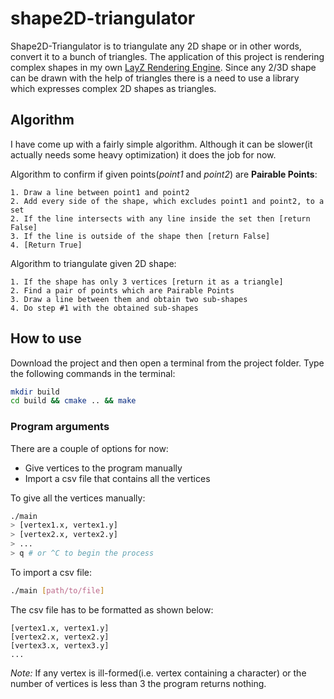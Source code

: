 # shape2D-triangulator

Shape2D-Triangulator is to triangulate any 2D shape or in other words, convert it to a bunch of triangles. The application of this project is rendering complex shapes in my own [LayZ Rendering Engine](https://github.com/AliKhudiyev/LayZ-Renderer-Engine). Since any 2/3D shape can be drawn with the help of triangles there is a need to use a library which expresses complex 2D shapes as triangles.

## Algorithm

I have come up with a fairly simple algorithm. Although it can be slower(it actually needs some heavy optimization) it does the job for now.

Algorithm to confirm if given points(*point1* and *point2*) are **Pairable Points**:

```
1. Draw a line between point1 and point2
2. Add every side of the shape, which excludes point1 and point2, to a set
2. If the line intersects with any line inside the set then [return False]
3. If the line is outside of the shape then [return False]
4. [Return True]
```

Algorithm to triangulate given 2D shape:

```
1. If the shape has only 3 vertices [return it as a triangle]
2. Find a pair of points which are Pairable Points
3. Draw a line between them and obtain two sub-shapes
4. Do step #1 with the obtained sub-shapes
```

## How to use

Download the project and then open a terminal from the project folder. Type the following commands in the terminal:

```bash
mkdir build
cd build && cmake .. && make
```

### Program arguments

There are a couple of options for now:

- Give vertices to the program manually
- Import a csv file that contains all the vertices

To give all the vertices manually:

```bash
./main
> [vertex1.x, vertex1.y]
> [vertex2.x, vertex2.y]
> ...
> q # or ^C to begin the process
```

To import a csv file:

```bash
./main [path/to/file]
```

The csv file has to be formatted as shown below:

```
[vertex1.x, vertex1.y]
[vertex2.x, vertex2.y]
[vertex3.x, vertex3.y]
...
```

*Note:* If any vertex is ill-formed(i.e. vertex containing a character) or the number of vertices is less than 3 the program returns nothing.

